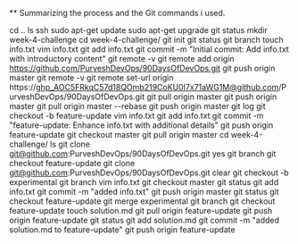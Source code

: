 ** Summarizing the process and the Git commands i used.

cd ..
ls
ssh
sudo apt-get update
sudo apt-get upgrade
git status
mkdir week-4-challenge
cd week-4-challenge/
git init
git status
git branch
touch info.txt
vim info.txt
git add info.txt
git commit -m "Initial commit: Add info.txt with introductory content"
git remote -v
git remote add origin https://github.com/PurveshDevOps/90DaysOfDevOps.git
git push origin master
git remote -v
git remote set-url origin https://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@github.com/PurveshDevOps/90DaysOfDevOps.git
git pull origin master
git push origin master
git pull origin master --rebase
git push origin master
git log
git checkout -b feature-update
vim info.txt
git add info.txt
git commit -m "feature-update: Enhance info.txt with additional details"
git push origin feature-update
git checkout master
git pull origin master
cd week-4-challenge/
ls
git clone git@github.com:PurveshDevOps/90DaysOfDevOps.git
yes
git branch
git checkout feature-update
git clone git@github.com:PurveshDevOps/90DaysOfDevOps.git
clear
git checkout -b experimental
git branch
vim info.txt
git checkout master
git status
git add info.txt
git commit -m "added info.txt"
git push origin master
git status
git checkout feature-update
git merge experimental
git branch
git checkout feature-update
touch solution.md
git pull origin feature-update
git push origin feature-update
git status
git add solution.md
git commit -m "added solution.md to feature-update"
git push origin feature-update


